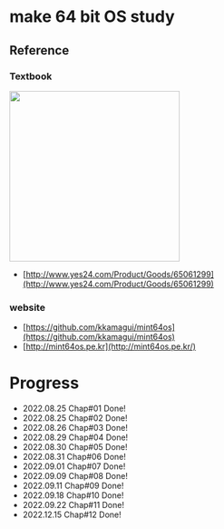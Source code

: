 # make 64 bit OS study

## Reference

### Textbook
<img src="https://user-images.githubusercontent.com/48816875/207875200-615d82f1-dd9e-442d-967f-c9f33b94cd67.png" width="300">

- [http://www.yes24.com/Product/Goods/65061299](http://www.yes24.com/Product/Goods/65061299)

### website

- [https://github.com/kkamagui/mint64os](https://github.com/kkamagui/mint64os)
- [http://mint64os.pe.kr](http://mint64os.pe.kr/)

# Progress

- 2022.08.25 Chap#01 Done!
- 2022.08.25 Chap#02 Done!
- 2022.08.26 Chap#03 Done!
- 2022.08.29 Chap#04 Done!
- 2022.08.30 Chap#05 Done!
- 2022.08.31 Chap#06 Done!
- 2022.09.01 Chap#07 Done!
- 2022.09.09 Chap#08 Done!
- 2022.09.11 Chap#09 Done!
- 2022.09.18 Chap#10 Done!
- 2022.09.22 Chap#11 Done!
- 2022.12.15 Chap#12 Done!